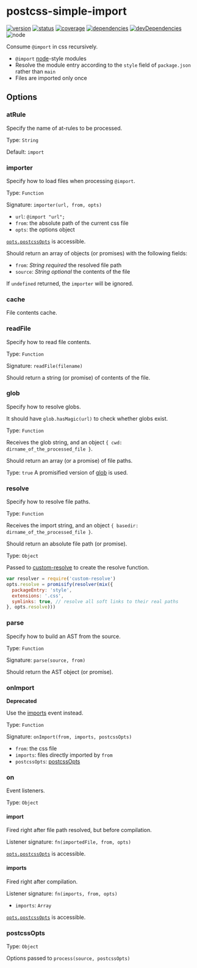 # postcss-simple-import
[![version](https://img.shields.io/npm/v/postcss-simple-import.svg)](https://www.npmjs.org/package/postcss-simple-import)
[![status](https://travis-ci.org/reducejs/postcss-simple-import.svg?branch=master)](https://travis-ci.org/reducejs/postcss-simple-import)
[![coverage](https://img.shields.io/coveralls/reducejs/postcss-simple-import.svg)](https://coveralls.io/github/reducejs/postcss-simple-import)
[![dependencies](https://david-dm.org/reducejs/postcss-simple-import.svg)](https://david-dm.org/reducejs/postcss-simple-import)
[![devDependencies](https://david-dm.org/reducejs/postcss-simple-import/dev-status.svg)](https://david-dm.org/reducejs/postcss-simple-import#info=devDependencies)
![node](https://img.shields.io/node/v/postcss-simple-import.svg)

Consume `@import` in css recursively.

* `@import` [node](https://nodejs.org/api/modules.html#modules_all_together)-style modules
* Resolve the module entry according to the `style` field of `package.json` rather than `main`
* Files are imported only once

## Options

### atRule
Specify the name of at-rules to be processed.

Type: `String`

Default: `import`

### importer
Specify how to load files when processing `@import`.

Type: `Function`

Signature: `importer(url, from, opts)`

* `url`: `@import "url";`
* `from`: the absolute path of the current css file
* `opts`: the options object

[`opts.postcssOpts`](#postcssopts) is accessible.

Should return an array of objects (or promises) with the following fields:
* `from`: *String* *required* the resolved file path
* `source`: *String* *optional* the contents of the file

If `undefined` returned, the `importer` will be ignored.

### cache
File contents cache.

### readFile
Specify how to read file contents.

Type: `Function`

Signature: `readFile(filename)`

Should return a string (or promise) of contents of the file.

### glob
Specify how to resolve globs.

It should have `glob.hasMagic(url)` to check whether globs exist.

Type: `Function`

Receives the glob string, and an object `{ cwd: dirname_of_the_processed_file }`.

Should return an array (or a promise) of file paths.

Type: `true`
A promisified version of [glob](https://github.com/isaacs/node-glob) is used.

### resolve
Specify how to resolve file paths.

Type: `Function`

Receives the import string, and an object `{ basedir: dirname_of_the_processed_file }`.

Should return an absolute file path (or promise).

Type: `Object`

Passed to [custom-resolve](https://github.com/zoubin/custom-resolve) to create the resolve function.

```javascript
var resolver = require('custom-resolve')
opts.resolve = promisify(resolver(mix({
  packageEntry: 'style',
  extensions: '.css',
  symlinks: true, // resolve all soft links to their real paths
}, opts.resolve)))

```

### parse
Specify how to build an AST from the source.

Type: `Function`

Signature: `parse(source, from)`

Should return the AST object (or promise).

### onImport
**Deprecated**

Use the [imports](#imports) event instead.

Type: `Function`

Signature: `onImport(from, imports, postcssOpts)`

* `from`: the css file
* `imports`: files directly imported by `from`
* `postcssOpts`: [postcssOpts](#postcssopts)

### on
Event listeners.

Type: `Object`

#### import
Fired right after file path resolved, but before compilation.

Listener signature: `fn(importedFile, from, opts)`

[`opts.postcssOpts`](#postcssopts) is accessible.


#### imports
Fired right after compilation.

Listener signature: `fn(imports, from, opts)`

* `imports`: `Array`

[`opts.postcssOpts`](#postcssopts) is accessible.

### postcssOpts

Type: `Object`

Options passed to `process(source, postcssOpts)`

